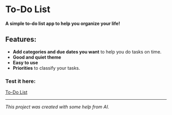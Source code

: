 

# To-Do List  
**A simple to-do list app to help you organize your life!**  

## Features:  
- **Add categories and due dates you want** to help you do tasks on time.  
- **Good and quiet theme**
- **Easy to use**
- **Priorities** to classify your tasks.  

### Test it here:  
[To-Do List](https://kokojkj.github.io/To-Do-List/)  

---

*This project was created with some help from AI.*  

